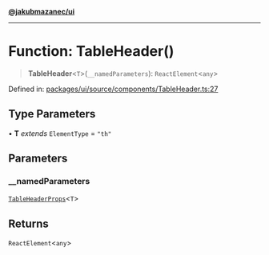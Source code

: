 [**@jakubmazanec/ui**](../README.md)

---

# Function: TableHeader()

> **TableHeader**\<`T`\>(`__namedParameters`): `ReactElement`\<`any`\>

Defined in:
[packages/ui/source/components/TableHeader.ts:27](https://github.com/jakubmazanec/tools/blob/0373298af23ca7b778987184cd6fcccd21ae54be/packages/ui/source/components/TableHeader.ts#L27)

## Type Parameters

• **T** _extends_ `ElementType` = `"th"`

## Parameters

### \_\_namedParameters

[`TableHeaderProps`](../type-aliases/TableHeaderProps.md)\<`T`\>

## Returns

`ReactElement`\<`any`\>
